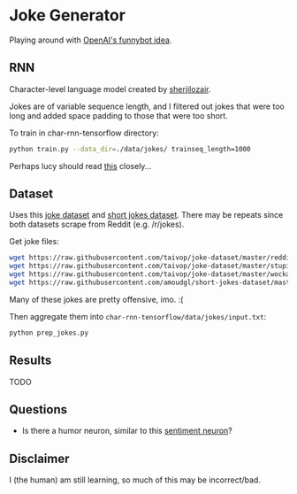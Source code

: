 Joke Generator
===

Playing around with [OpenAI's funnybot idea](https://github.com/openai/requests-for-research/blob/master/_requests_for_research/funnybot.html). 

## RNN

Character-level language model created by [sherjilozair](https://github.com/sherjilozair/char-rnn-tensorflow).

Jokes are of variable sequence length, and I filtered out jokes that were too long and added space padding to those that were too short. 

To train in char-rnn-tensorflow directory:

```bash 
python train.py --data_dir=./data/jokes/ trainseq_length=1000
```

Perhaps lucy should read [this](https://github.com/karpathy/char-rnn/issues/47) closely...

## Dataset 

Uses this [joke dataset](https://github.com/taivop/joke-dataset) and [short jokes dataset](https://github.com/amoudgl/short-jokes-dataset). There may be repeats since both datasets scrape from Reddit (e.g. /r/jokes). 

Get joke files:

```bash
wget https://raw.githubusercontent.com/taivop/joke-dataset/master/reddit_jokes.json 
wget https://raw.githubusercontent.com/taivop/joke-dataset/master/stupidstuff.json
wget https://raw.githubusercontent.com/taivop/joke-dataset/master/wocka.json 
wget https://raw.githubusercontent.com/amoudgl/short-jokes-dataset/master/shortjokes.csv
```

Many of these jokes are pretty offensive, imo. :(

Then aggregate them into `char-rnn-tensorflow/data/jokes/input.txt`:

```bash
python prep_jokes.py
```

## Results

TODO

## Questions

- Is there a humor neuron, similar to this [sentiment neuron](https://blog.openai.com/unsupervised-sentiment-neuron/)?

## Disclaimer 

I (the human) am still learning, so much of this may be incorrect/bad.
